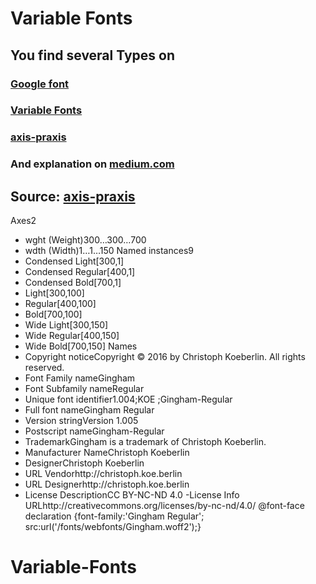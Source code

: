 # Variable Fonts

## You find several Types on

### [Google font](https://fonts.google.com/)
### [Variable Fonts](https://v-fonts.com/)
### [axis-praxis](https://www.axis-praxis.org/specimens/__DEFAULT__)
### And explanation on [medium.com](https://medium.com/clear-left-thinking/how-to-use-variable-fonts-in-the-real-world-e6d73065a604)


## Source: [axis-praxis](https://www.axis-praxis.org/specimens/gingham)

Axes2
- wght (Weight)300…300…700
- wdth (Width)1…1…150
Named instances9
 - Condensed Light[300,1]
 - Condensed Regular[400,1]
 - Condensed Bold[700,1]
 - Light[300,100]
 - Regular[400,100]
 - Bold[700,100]
 - Wide Light[300,150]
 - Wide Regular[400,150]
 - Wide Bold[700,150]
Names
 - Copyright noticeCopyright © 2016 by Christoph Koeberlin. All rights reserved.
 - Font Family nameGingham
 - Font Subfamily nameRegular
 - Unique font identifier1.004;KOE ;Gingham-Regular
 - Full font nameGingham Regular
 - Version stringVersion 1.005
 - Postscript nameGingham-Regular
 - TrademarkGingham is a trademark of Christoph Koeberlin.
 - Manufacturer NameChristoph Koeberlin
 - DesignerChristoph Koeberlin
 - URL Vendorhttp://christoph.koe.berlin
 - URL Designerhttp://christoph.koe.berlin
 - License DescriptionCC BY-NC-ND 4.0
  -License Info URLhttp://creativecommons.org/licenses/by-nc-nd/4.0/
@font-face declaration
{font-family:'Gingham Regular'; src:url('/fonts/webfonts/Gingham.woff2');}
# Variable-Fonts
